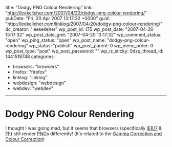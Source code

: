 title: "Dodgy PNG Colour Rendering"
link: "http://leekelleher.com/2007/04/20/dodgy-png-colour-rendering/"
pubDate: "Fri, 20 Apr 2007 13:17:32 +0000"
guid: "http://leekelleher.com/linklog/2007/04/20/dodgy-png-colour-rendering/"
dc_creator: "leekelleher"
wp_post_id: 175
wp_post_date: "2007-04-20 15:17:32"
wp_post_date_gmt: "2007-04-20 13:17:32"
wp_comment_status: "open"
wp_ping_status: "open"
wp_post_name: "dodgy-png-colour-rendering"
wp_status: "publish"
wp_post_parent: 0
wp_menu_order: 0
wp_post_type: "post"
wp_post_password: ""
wp_is_sticky: 0dsq_thread_id: 1441518748
categories:
  - browsers: "browsers"
  - firefox: "firefox"
  - linklog: "linklog"
  - webdesign: "webdesign"
  - webdev: "webdev"

---

# Dodgy PNG Colour Rendering

I thought I was going mad, but it seems that browsers (specifically <a href="http://www.microsoft.com/windows/products/winfamily/ie/default.mspx">IE6/7</a> & <a href="http://www.spreadfirefox.com/?q=affiliates&id=192858&t=219" title="Firefox">FF</a>) still render <a href="http://en.wikipedia.org/wiki/PNG">PNG</a>s differently! (It's related to the <a href="http://www.hanselman.com/blog/GammaCorrectionAndColorCorrectionPNGIsStillTooHard.aspx">Gamma Correction and Colour Correction</a>)